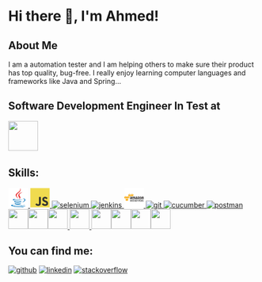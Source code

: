 # Hi there 👋, I'm Ahmed!

## About Me
I am a automation tester and I am helping others to make sure their product has top quality, bug-free. I really enjoy learning computer languages and frameworks like Java and Spring...

## Software Development Engineer In Test at
<a href="https://www.vodafone.com.tr/" target="_blank" rel="noreferrer"> <img src="https://static.wikia.nocookie.net/logopedia/images/1/18/Vodafone_2017.svg" width="60" height="60" /> </a>

## Skills: 
<p align="left">
</p>
<p align="left"> <a href="https://www.java.com" target="_blank" rel="noreferrer"> <img src="https://raw.githubusercontent.com/devicons/devicon/master/icons/java/java-original.svg" alt="java" width="40" height="40"/> </a> <a href="https://developer.mozilla.org/en-US/docs/Web/JavaScript" target="_blank" rel="noreferrer"> <img src="https://raw.githubusercontent.com/devicons/devicon/master/icons/javascript/javascript-original.svg" alt="javascript" width="40" height="40"/> </a> <a href="https://www.selenium.dev" target="_blank" rel="noreferrer"> <img src="https://raw.githubusercontent.com/detain/svg-logos/780f25886640cef088af994181646db2f6b1a3f8/svg/selenium-logo.svg" alt="selenium" width="40" height="40"/> </a>  <a href="https://www.jenkins.io" target="_blank" rel="noreferrer"> <img src="https://www.vectorlogo.zone/logos/jenkins/jenkins-icon.svg" alt="jenkins" width="40" height="40"/> </a>  <a href="https://aws.amazon.com" target="_blank" rel="noreferrer"> <img src="https://raw.githubusercontent.com/devicons/devicon/master/icons/amazonwebservices/amazonwebservices-original-wordmark.svg" alt="aws" width="40" height="40"/> </a> <a href="https://git-scm.com/" target="_blank" rel="noreferrer"> <img src="https://www.vectorlogo.zone/logos/git-scm/git-scm-icon.svg" alt="git" width="40" height="40"/> </a>
<a href="https://cucumber.io/" target="_blank" rel="noreferrer"> <img src="https://cdn.jsdelivr.net/gh/devicons/devicon/icons/cucumber/cucumber-plain.svg" alt="cucumber" width="40" height="40"/> </a> <a href="https://www.postman.com/" target="_blank" rel="noreferrer"> <img src="https://www.vectorlogo.zone/logos/getpostman/getpostman-icon.svg" alt="postman" width="40" height="40"/> </a>  <a href="https://www.linux.org/" target="_blank" rel="noreferrer"><img src="https://cdn.jsdelivr.net/gh/devicons/devicon/icons/linux/linux-original.svg" width="40" height="40"/></a><a href="https://www.docker.com/" target="_blank" rel="noreferrer"><img src="https://cdn.jsdelivr.net/gh/devicons/devicon/icons/docker/docker-original.svg" width="40" height="40" /></a><a href="https://www.git-scm.com/" target="_blank" rel="noreferrer"><img src="https://cdn.jsdelivr.net/gh/devicons/devicon/icons/git/git-original.svg" width="40" height="40"/> </a><a href="https://www.atlassian.com/" target="_blank" rel="noreferrer">   <img src="https://cdn.jsdelivr.net/gh/devicons/devicon/icons/jira/jira-original-wordmark.svg" width="40" height="40"/> </a><a href="https://www.spring.io/" target="_blank" rel="noreferrer"><img src="https://cdn.jsdelivr.net/gh/devicons/devicon/icons/spring/spring-original-wordmark.svg" width="40" height="40"/></a><a href="https://www.jquery.com/" target="_blank" rel="noreferrer"><img src="https://cdn.jsdelivr.net/gh/devicons/devicon/icons/jquery/jquery-original-wordmark.svg" width="40" height="40" /></a><a href="https://tomcat.apache.org/" target="_blank" rel="noreferrer"><img src="https://cdn.jsdelivr.net/gh/devicons/devicon/icons/tomcat/tomcat-original-wordmark.svg" width="40" height="40" /></a><a href="https://www.oracle.com/" target="_blank" rel="noreferrer"><img src="https://cdn.jsdelivr.net/gh/devicons/devicon/icons/oracle/oracle-original.svg" width="40" height="40" /></a></p>

## You can find me:
[<img src='https://cdn.jsdelivr.net/npm/simple-icons@3.0.1/icons/github.svg' alt='github' height='40'>](https://github.com/Uycoder)  [<img src='https://cdn.jsdelivr.net/npm/simple-icons@3.0.1/icons/linkedin.svg' alt='linkedin' height='40'>](https://www.linkedin.com/in/ahmed-bughra/) [<img src='https://cdn.jsdelivr.net/npm/simple-icons@3.0.1/icons/stackoverflow.svg' alt='stackoverflow' height='40'>](https://stackoverflow.com/users/16111723/ahmad-ali) 

